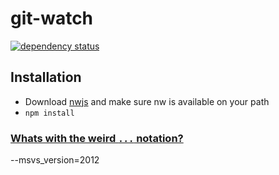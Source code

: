 # git-watch

[![dependency status](https://david-dm.org/dean177/git-watch.svg)](https://david-dm.org/dean177/git-watch)

## Installation
 - Download [nwjs](https://github.com/nwjs/nw.js/) and make sure nw is available on your path
 - `npm install`

### [Whats with the weird `...` notation?](https://gist.github.com/sebmarkbage/07bbe37bc42b6d4aef81#whats-with-the-weird--notation)

--msvs_version=2012